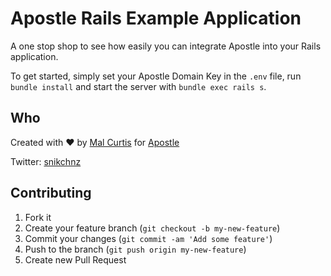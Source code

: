 
# Apostle Rails Example Application

A one stop shop to see how easily you can integrate Apostle into your Rails application.

To get started, simply set your Apostle Domain Key in the `.env` file, run `bundle install` and start the server with `bundle exec rails s`.

## Who

Created with ♥ by [Mal Curtis](http://github.com/snikch) for [Apostle](http://apostle.io)

Twitter: [snikchnz](http://twitter.com/snikchnz)

## Contributing

1. Fork it
2. Create your feature branch (`git checkout -b my-new-feature`)
3. Commit your changes (`git commit -am 'Add some feature'`)
4. Push to the branch (`git push origin my-new-feature`)
5. Create new Pull Request
